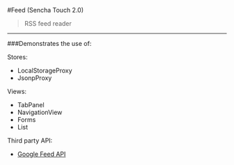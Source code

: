 #Feed (Sencha Touch 2.0)
> RSS feed reader 

***

###Demonstrates the use of:

Stores:

* LocalStorageProxy
* JsonpProxy

Views:

* TabPanel
* NavigationView
* Forms
* List


Third party API:

* [Google Feed API](https://developers.google.com/feed/v1/jsondevguide)


